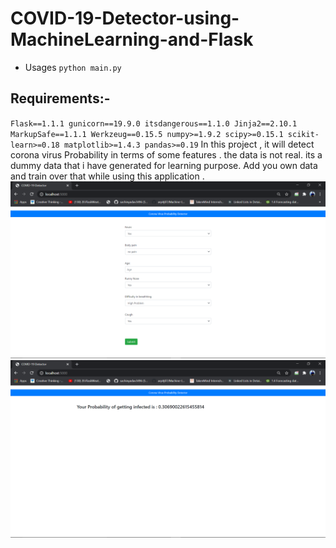 # COVID-19-Detector-using-MachineLearning-and-Flask
+ Usages `python main.py`
## Requirements:-
 `Flask==1.1.1
gunicorn==19.9.0
itsdangerous==1.1.0
Jinja2==2.10.1
MarkupSafe==1.1.1
Werkzeug==0.15.5
numpy>=1.9.2
scipy>=0.15.1
scikit-learn>=0.18
matplotlib>=1.4.3
pandas>=0.19`
In this project , it will detect corona virus Probability in terms of some features . the data is not real. its a dummy data that i have generated for learning purpose. Add you own data and train over that while using this application . 
![..](image.png)
![..](image1.png)
